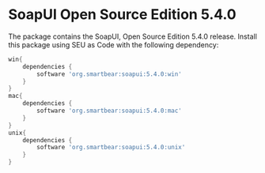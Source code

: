 # SoapUI Open Source Edition 5.4.0

The package contains the SoapUI, Open Source Edition 5.4.0 release.
Install this package using SEU as Code with the following dependency:


```groovy
win{
	dependencies {
		software 'org.smartbear:soapui:5.4.0:win'
	}
}
mac{
	dependencies {
		software 'org.smartbear:soapui:5.4.0:mac'
	}
}
unix{
	dependencies {
		software 'org.smartbear:soapui:5.4.0:unix'
	}
}
```
